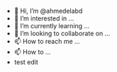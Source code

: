 - 👋 Hi, I’m @ahmedelabd
- 👀 I’m interested in ...
- 🌱 I’m currently learning ...
- 💞️ I’m looking to collaborate on ...
- 📫 How to reach me ...
- 📫 How to ...
- test edit 

<!---
ahmedelabd/ahmedelabd is a ✨ special ✨ repository because its `README.md` (this file) appears on your GitHub profile.
You can click the Preview link to take a look at your changes.
--->
